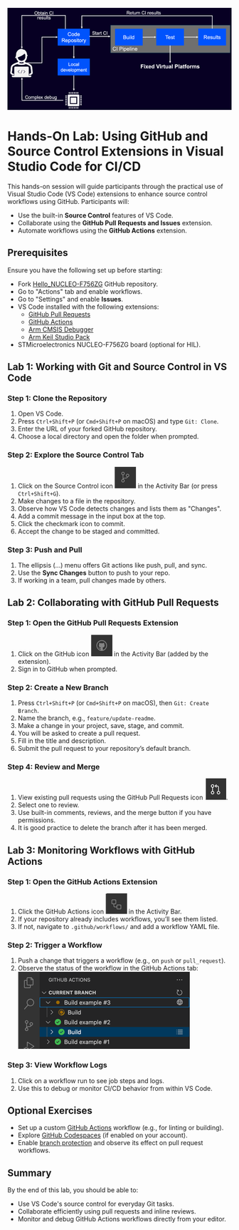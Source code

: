 ![Modern DevOps Workflow](./img/modernDevOpsWorkflow.png)

# Hands-On Lab: Using GitHub and Source Control Extensions in Visual Studio Code for CI/CD

This hands-on session will guide participants through the practical use of Visual Studio Code (VS Code) extensions to
enhance source control workflows using GitHub. Participants will:

- Use the built-in **Source Control** features of VS Code.
- Collaborate using the **GitHub Pull Requests and Issues** extension.
- Automate workflows using the **GitHub Actions** extension.

## Prerequisites

Ensure you have the following set up before starting:

- Fork [Hello_NUCLEO-F756ZG](https://github.com/Arm-Examples/Hello_NUCLEO-F756ZG) GitHub repository.
- Go to "Actions" tab and enable workflows.
- Go to "Settings" and enable **Issues**.
- VS Code installed with the following extensions:
    - [GitHub Pull Requests](https://marketplace.visualstudio.com/items?itemName=GitHub.vscode-pull-request-github)
    - [GitHub Actions](https://marketplace.visualstudio.com/items?itemName=GitHub.vscode-github-actions)
    - [Arm CMSIS Debugger](https://marketplace.visualstudio.com/items?itemName=Arm.vscode-cmsis-debugger)
    - [Arm Keil Studio Pack](https://marketplace.visualstudio.com/items?itemName=Arm.keil-studio-pack)
- STMicroelectronics NUCLEO-F756ZG board (optional for HIL).

## Lab 1: Working with Git and Source Control in VS Code

### Step 1: Clone the Repository

1. Open VS Code.
2. Press `Ctrl+Shift+P` (or `Cmd+Shift+P` on macOS) and type `Git: Clone`.
3. Enter the URL of your forked GitHub repository.
4. Choose a local directory and open the folder when prompted.

### Step 2: Explore the Source Control Tab

1. Click on the Source Control icon ![Source Control Icon](./img/SourceControlIcon.png) in the Activity Bar (or press
   `Ctrl+Shift+G`).
2. Make changes to a file in the repository.
3. Observe how VS Code detects changes and lists them as "Changes".
4. Add a commit message in the input box at the top.
5. Click the checkmark icon to commit.
6. Accept the change to be staged and committed.

### Step 3: Push and Pull

1. The ellipsis (...) menu offers Git actions like push, pull, and sync.
2. Use the **Sync Changes** button to push to your repo.
3. If working in a team, pull changes made by others.

## Lab 2: Collaborating with GitHub Pull Requests

### Step 1: Open the GitHub Pull Requests Extension

1. Click on the GitHub icon ![GitHub Icon](./img/GHIcon.png) in the Activity Bar (added by the extension).
2. Sign in to GitHub when prompted.

### Step 2: Create a New Branch

1. Press `Ctrl+Shift+P` (or `Cmd+Shift+P` on macOS), then `Git: Create Branch`.
2. Name the branch, e.g., `feature/update-readme`.
3. Make a change in your project, save, stage, and commit.
4. You will be asked to create a pull request.
5. Fill in the title and description.
6. Submit the pull request to your repository’s default branch.

### Step 4: Review and Merge

1. View existing pull requests using the GitHub Pull Requests icon ![GitHub Pull Requests icon](./img/GHPRIcon.png).
2. Select one to review.
3. Use built-in comments, reviews, and the merge button if you have permissions.
4. It is good practice to delete the branch after it has been merged.

## Lab 3: Monitoring Workflows with GitHub Actions

### Step 1: Open the GitHub Actions Extension

1. Click the GitHub Actions icon ![GitHub Actions icon](./img/GHActionIcon.png) in the Activity Bar.
2. If your repository already includes workflows, you’ll see them listed.
3. If not, navigate to `.github/workflows/` and add a workflow YAML file.

### Step 2: Trigger a Workflow

1. Push a change that triggers a workflow (e.g., on `push` or `pull_request`).
2. Observe the status of the workflow in the GitHub Actions tab:
   ![Running Action](./img/RunningAction.png)

### Step 3: View Workflow Logs

1. Click on a workflow run to see job steps and logs.
2. Use this to debug or monitor CI/CD behavior from within VS Code.

## Optional Exercises

- Set up a custom [GitHub Actions](https://docs.github.com/en/actions/writing-workflows/quickstart)
  workflow (e.g., for linting or building).
- Explore [GitHub Codespaces](https://github.com/features/codespaces) (if enabled on your account).
- Enable
  [branch protection](https://docs.github.com/en/repositories/configuring-branches-and-merges-in-your-repository/managing-protected-branches/about-protected-branches)
  and observe its effect on pull request workflows.

## Summary

By the end of this lab, you should be able to:

- Use VS Code's source control for everyday Git tasks.
- Collaborate efficiently using pull requests and inline reviews.
- Monitor and debug GitHub Actions workflows directly from your editor.
